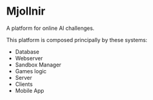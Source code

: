 Mjollnir
========

A platform for online AI challenges.

This platform is composed principally by these systems:
 * Database
 * Webserver
 * Sandbox Manager
 * Games logic
  * Server
  * Clients
 * Mobile App
